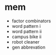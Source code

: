 # mem
- factor combinators
- word pattern i
- word pattern ii
- campus bike ii
- robot cleaner
- gen abbrevation